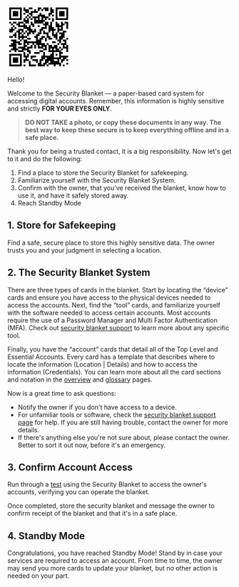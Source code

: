 ![QR Code](/qr-codes/contact-instructions-doc-qr-code.png)

Hello!

Welcome to the Security Blanket — a paper-based card system for accessing digital accounts. Remember, this information is highly sensitive and strictly **FOR YOUR EYES ONLY**. 

> **DO NOT TAKE a photo, or copy these documents in any way. The best way to keep these secure is to keep everything offline and in a safe place.**

Thank you for being a trusted contact, it is a big responsibility. Now let's get to it and do the following:
1. Find a place to store the Security Blanket for safekeeping.
2. Familiarize yourself with the Security Blanket System.
3. Confirm with the owner, that you've received the blanket, know how to use it, and have it safely stored away.
4. Reach Standby Mode

## 1. Store for Safekeeping
Find a safe, secure place to store this highly sensitive data. The owner trusts you and your judgment in selecting a location.

## 2. The Security Blanket System
There are three types of cards in the blanket. Start by locating the “device” cards and ensure you have access to the physical devices needed to access the accounts. Next, find the “tool” cards, and familiarize yourself with the software needed to access certain accounts. Most accounts require the use of a Password Manager and Multi Factor Authentication (MFA). Check out [security blanket support](./support/) to learn more about any specific tool. 

Finally, you have the “account” cards that detail all of the Top Level and Essential Accounts. Every card has a template that describes where to locate the information (Location | Details) and how to access the information (Credentials). You can learn more about all the card sections and notation in the [overview](./card-overview.md) and [glossary](./glossary.md) pages.

Now is a great time to ask questions:
* Notify the owner if you don't have access to a device.
* For unfamiliar tools or software, check the [security blanket support page](./support/) for help. If you are still having trouble, contact the owner for more details.
* If there's anything else you're not sure about, please contact the owner. Better to sort it out now, before it's an emergency.

## 3. Confirm Account Access

Run through a [test](./contact-test-template.md) using the Security Blanket to access the owner's accounts, verifying you can operate the blanket.

Once completed, store the security blanket and message the owner to confirm receipt of the blanket and that it's in a safe place.

## 4. Standby Mode

Congratulations, you have reached Standby Mode! Stand by in case your services are required to access an account. From time to time, the owner may send you more cards to update your blanket, but no other action is needed on your part. 